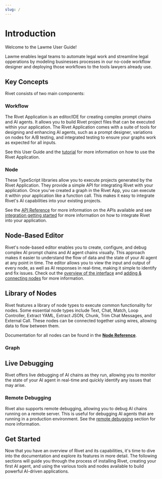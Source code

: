 ```yaml
---
slug: /
---
```


# Introduction

Welcome to the Lawme User Guide!

Lawme enables legal teams to automate legal work and streamline legal opperations by modeling businesses processes
in our no-code workflow designer and deploying those workflows to the tools lawyers already use.

## Key Concepts

Rivet consists of two main components:

### Workflow

The Rivet Application is an editor/IDE for creating complex prompt chains and AI agents. It allows you to build Rivet project files that can be executed within your application. The Rivet Application comes with a suite of tools for designing and enhancing AI agents, such as a prompt designer, variations on nodes for A/B testing, and integrated testing to ensure your graphs work as expected for all inputs.

See this User Guide and the [tutorial](docs/tutorial) for more information on how to use the Rivet Application.

### Node

These TypeScript libraries allow you to execute projects generated by the Rivet Application. They provide a simple API for integrating Rivet with your application. Once you've created a graph in the Rivet App, you can execute it within your application like a function call. This makes it easy to integrate Rivet's AI capabilities into your existing projects.

See the [API Reference](docs/api-reference) for more information on the APIs available and see [integration getting started](docs/api-reference/getting-started-integration) for more information on how to integrate Rivet into your application.

## Node-Based Editor

Rivet's node-based editor enables you to create, configure, and debug complex AI prompt chains and AI agent chains visually. This approach makes it easier to understand the flow of data and the state of your AI agent at any point in time. The editor allows you to view the input and output of every node, as well as AI responses in real-time, making it simple to identify and fix issues. Check out the [overview of the interface](docs/user-guide/overview-of-interface) and [adding & connecting nodes](docs/user-guide/adding-connecting-nodes) for more information.

## Library of Nodes

Rivet features a library of node types to execute common functionality for nodes. Some essential node types include Text, Chat, Match, Loop Controller, Extract YAML, Extract JSON, Chunk, Trim Chat Messages, and External Call. These nodes can be connected together using wires, allowing data to flow between them.

Documentation for all nodes can be found in the [**Node Reference**](docs/node-reference).

### Graph

## Live Debugging

Rivet offers live debugging of AI chains as they run, allowing you to monitor the state of your AI agent in real-time and quickly identify any issues that may arise.

### Remote Debugging

Rivet also supports remote debugging, allowing you to debug AI chains running on a remote server. This is useful for debugging AI agents that are running in a production environment. See the [remote debugging](docs/user-guide/remote-debugging) section for more information.

## Get Started

Now that you have an overview of Rivet and its capabilities, it's time to dive into the documentation and explore its features in more detail. The following sections will guide you through the process of installing Rivet, creating your first AI agent, and using the various tools and nodes available to build powerful AI-driven applications.
